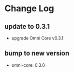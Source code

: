 # Change Log

## update to 0.3.1
 * upgrade Omni Core v0.3.1
## bump to new version
 * omni-core: 0.3.0
